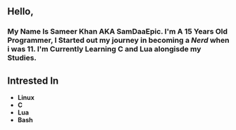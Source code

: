 ## Hello,
### My Name Is Sameer Khan AKA SamDaaEpic. I'm A 15 Years Old Programmer, I Started out my journey in becoming a **_Nerd_** when i was 11. I'm Currently Learning C and Lua alongisde my Studies.

## Intrested In
 - **Linux**
 - **C**
 - **Lua**
 - **Bash**

